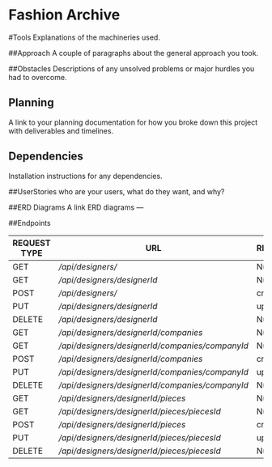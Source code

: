 # Fashion Archive


#Tools 
Explanations of the machineries used.

##Approach
A couple of paragraphs about the general approach you took.

##Obstacles
Descriptions of any unsolved problems or major hurdles you had to overcome.

## Planning
A link to your planning documentation for how you broke down this project with deliverables and timelines.

## Dependencies
Installation instructions for any dependencies.

##UserStories
who are your users, what do they want, and why?

##ERD Diagrams
A link ERD diagrams — 

##Endpoints 

| REQUEST TYPE | URL                                             | REQUEST BODY   |
|--------------|-------------------------------------------------|----------------|
| GET          | _/api/designers/_                               | Null           |
| GET          | _/api/designers/designerId_                     | Null           |
| POST         | _/api/designers/_                               | createDesigner |
| PUT          | _/api/designers/designerId_                     | updateDesigner |
| DELETE       | _/api/designers/designerId_                     | Null           |
| GET          | _/api/designers/designerId/companies_           | Null           |
| GET          | _/api/designers/designerId/companies/companyId_ | Null           |
| POST         | _/api/designers/designerId/companies_           | createCompany  |
| PUT          | _/api/designers/designerId/companies/companyId_ | updateCompany  |
| DELETE       | _/api/designers/designerId/companies/companyId_ | Null           |
| GET          | _/api/designers/designerId/pieces_              | Null           |
| GET          | _/api/designers/designerId/pieces/piecesId_     | Null           |
| POST         | _/api/designers/designerId/pieces_              | createPiece    |
| PUT          | _/api/designers/designerId/pieces/piecesId_     | updatePiece    |
| DELETE       | _/api/designers/designerId/pieces/piecesId_     | Null           |


[//]: # (15 )

